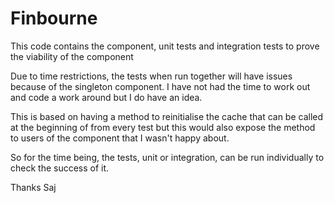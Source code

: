 # Finbourne
This code contains the component, unit tests and integration tests to prove the viability of the component

Due to time restrictions, the tests when run together will have issues because of the singleton component.  I have not had the time to work out and code a work around but I do have an idea.  

This is based on having a method to reinitialise the cache that can be called at the beginning of from every test but this would also expose the method to users of the component that I wasn't happy about.

So for the time being, the tests, unit or integration, can be run individually to check the success of it.

Thanks
Saj
